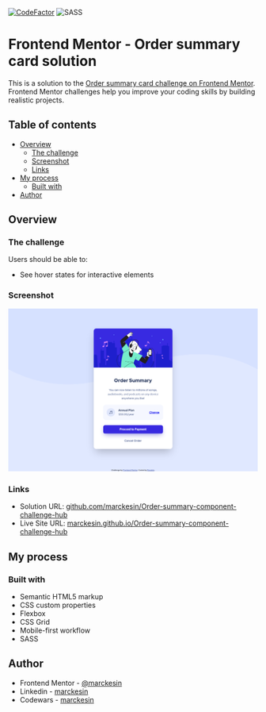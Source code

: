 [![CodeFactor](https://www.codefactor.io/repository/github/marckesin/order-summary-component-challenge-hub/badge/main)](https://www.codefactor.io/repository/github/marckesin/order-summary-component-challenge-hub/overview/main) ![SASS](https://img.shields.io/badge/SASS-hotpink.svg?style=flat&logo=SASS&logoColor=white)

# Frontend Mentor - Order summary card solution

This is a solution to the [Order summary card challenge on Frontend Mentor](https://www.frontendmentor.io/challenges/order-summary-component-QlPmajDUj). Frontend Mentor challenges help you improve your coding skills by building realistic projects.

## Table of contents

- [Overview](#overview)
  - [The challenge](#the-challenge)
  - [Screenshot](#screenshot)
  - [Links](#links)
- [My process](#my-process)
  - [Built with](#built-with)
- [Author](#author)

## Overview

### The challenge

Users should be able to:

- See hover states for interactive elements

### Screenshot

![](./screenshot.png)

### Links

- Solution URL: [github.com/marckesin/Order-summary-component-challenge-hub](https://github.com/marckesin/Order-summary-component-challenge-hub)
- Live Site URL: [marckesin.github.io/Order-summary-component-challenge-hub](https://marckesin.github.io/Order-summary-component-challenge-hub)

## My process

### Built with

- Semantic HTML5 markup
- CSS custom properties
- Flexbox
- CSS Grid
- Mobile-first workflow
- SASS

## Author

- Frontend Mentor - [@marckesin](https://www.frontendmentor.io/profile/marckesin)
- Linkedin - [marckesin](https://www.linkedin.com/in/marckesin)
- Codewars - [marckesin](https://www.codewars.com/users/marckesin)
